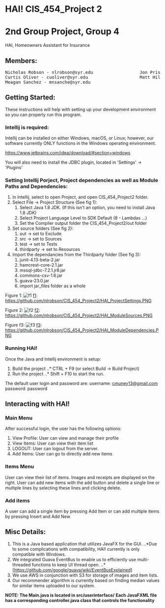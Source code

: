 # HAI! CIS_454_Project 2
# 2nd Group Project, Group 4

HAI, Homeowners Assistant for Insurance

## Members:
<pre>
Nicholas Robson - nlrobson@syr.edu                  Jon Prishvalko - jgprishv@syr.edu
Curtis Oliver - cuoliver@syr.edu                    Matt Hillebrand - mchilleb@syr.edu
Meagan Sanchez - mnsanche@syr.edu
</pre>

## Getting Started:
These instructions will help with setting up your development environment so you can properly run this program.

### Intellij is required:
Intellij can be installed on either Windows, macOS, or Linux; however, our software currently ONLY functions in the
Windows operating environment.

https://www.jetbrains.com/idea/download/#section=windows

You will also need to install the JDBC plugin, located in 'Settings' -> 'Plugins'

### Setting Intellij Porject,  Project dependencies as well as Module Paths and Dependencies:
1. In Intellij, select to open Project, and open CIS_454_Project2 folder.
2. Select File -> Project Structure (See fig 1):
    1. Select Java 1.8 JDK. (If this isn't an option, you need to install Java 1.8 JDK)
    2. Select Project Language Level to SDK Default (8 - Lambdas ...)
    3. Set the Compiler output folder the CIS_454_Project2/out folder
3. Set source folders (See fig 2):
    1. out -> set to Exclude
    2. src -> set to Sources
    3. test -> set to Tests
    4. thirdparty -> set to Resources
4. Import the dependancies from the Thirdparty folder (See fig 3):
    1. junit-4.13-beta-2.jar
    2. hamcrest-core-2.1.jar
    3. mssql-jdbc-7.2.1.jr8.jar
    4. commons-csv-1.6.jar
    5. guava-23.0.jar
    6. import jar_files folder as a whole

Figure 1:
![f1]
[f1]: https://github.com/nlrobson/CIS_454_Project2/HAI_ProjectSettings.PNG


Figure 2:
![f2]
[f2]: https://github.com/nlrobson/CIS_454_Project2/HAI_ModuleSources.PNG


Figure f3:
![f3]
[f3]: https://github.com/nlrobson/CIS_454_Project2/HAI_ModuleDependencies.PNG



### Running HAI!
Once the Java and Intellij environment is setup:
1. Build the project
..* CTRL + F9 (or select Build -> Build Project)
2. Run the project
..* Shift + F10 to start the run.

The default user login and password are:
username: cmuney13@gmail.com
password: password

## Interacting with HAI!
### Main Menu
After successful login, the user has the following options:
1. View Profile: User can view and manage their profile
2. View Items: User can view their item list
3. LOGOUT: User can logout from the server.
4. Add Items: User can go to directly add new items

### Items Menu
User can view their list of items. Images and receipts are displayed on the right.
User can add new items with the add button and delete a single line or multiple lines by selecting
these lines and clicking delete.

### Add items
A user can add a single item by pressing Add Item or can add multiple items by pressing Insert and Add New.

## Misc Details:
1. This is a Java based application that utilizes JavaFX for the GUI.
..*Due to some complications with compatibility, HAI! currently is only compatible with Windows.
2. We integrated Guava EventBus to enable us to efficiently use multi-threaded functions to keep UI thread open.
..*[https://github.com/google/guava/wiki/EventBusExplained]
3. We use AWS in conjunction with S3 for storage of images and item lists.
4. Our recommender algorithm is currently based on finding median values for similar items uploaded to our system.

**NOTE: The Main.java is located in src/userinterface/**
**Each JavaFXML file has a corresponding controller.java class that controls the functionality**

[f1]: https://github.com/nlrobson/CIS_454_Project2/HAI_ProjectSettings.PNG
[f2]: https://github.com/nlrobson/CIS_454_Project2/HAI_ModuleSources.PNG
[f3]: https://github.com/nlrobson/CIS_454_Project2/HAI_ModuleDependencies.PNG
